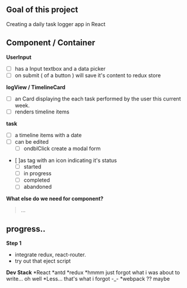 ## Goal of this project
Creating a daily task logger app in React

## Component / Container

**UserInput**
  - [ ] has a Input textbox and a data picker
  - [ ] on submit ( of a button ) will save it's content to redux store

**logView / TimelineCard**
  - [ ] an Card displaying the each task performed by the user this current week.
  - [ ] renders timeline items

**task**
  - [ ] a timeline items with a date
  - [ ] can be edited 
    *  [ ] ondblClick create a modal form 
  - [ ]as tag with an icon indicating it's status
    * [ ] started
    * [ ] in progress
    * [ ] completed
    * [ ] abandoned

**What else do we need for component?**
> ...


## progress..
**Step 1**
- integrate redux, react-router.
- try out that eject script




**Dev Stack**
  *React
  *antd
  *redux
  *hmmm just forgot what i was about to write... oh well
  *Less... that's what i forgot -_-
  *webpack ?? maybe

